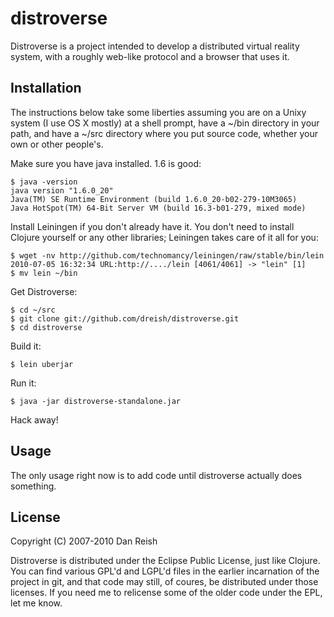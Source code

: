 # distroverse

Distroverse is a project intended to develop a distributed virtual
reality system, with a roughly web-like protocol and a browser that
uses it.

## Installation

The instructions below take some liberties assuming you are on a Unixy
system (I use OS X mostly) at a shell prompt, have a ~/bin directory
in your path, and have a ~/src directory where you put source code,
whether your own or other people's.

Make sure you have java installed.  1.6 is good:

    $ java -version
    java version "1.6.0_20"
    Java(TM) SE Runtime Environment (build 1.6.0_20-b02-279-10M3065)
    Java HotSpot(TM) 64-Bit Server VM (build 16.3-b01-279, mixed mode)

Install Leiningen if you don't already have it.  You don't need to
install Clojure yourself or any other libraries; Leiningen takes care
of it all for you:

    $ wget -nv http://github.com/technomancy/leiningen/raw/stable/bin/lein
    2010-07-05 16:32:34 URL:http://..../lein [4061/4061] -> "lein" [1]
    $ mv lein ~/bin

Get Distroverse:

    $ cd ~/src
    $ git clone git://github.com/dreish/distroverse.git
    $ cd distroverse

Build it:

    $ lein uberjar

Run it:

    $ java -jar distroverse-standalone.jar

Hack away!

## Usage

The only usage right now is to add code until distroverse actually
does something.

## License

Copyright (C) 2007-2010 Dan Reish

Distroverse is distributed under the Eclipse Public License, just like
Clojure.  You can find various GPL'd and LGPL'd files in the earlier
incarnation of the project in git, and that code may still, of coures,
be distributed under those licenses.  If you need me to relicense some
of the older code under the EPL, let me know.
